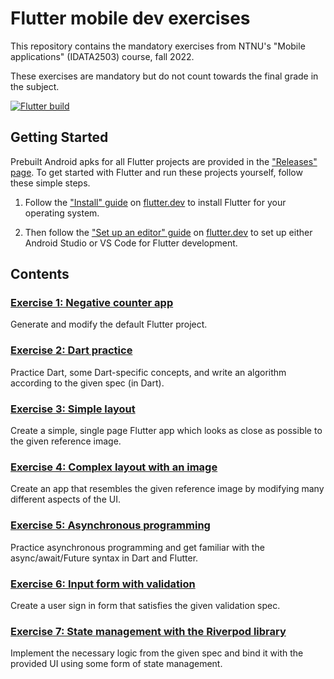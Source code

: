 # Flutter mobile dev exercises

This repository contains the mandatory exercises from NTNU's "Mobile applications" (IDATA2503) course, fall 2022.

These exercises are mandatory but do not count towards the final grade in the subject.

[![Flutter build](https://github.com/Marko19907/flutter-mobile-dev-exercises/actions/workflows/build.yml/badge.svg?branch=main)](https://github.com/Marko19907/flutter-mobile-dev-exercises/actions/workflows/build.yml)


## Getting Started

Prebuilt Android apks for all Flutter projects are provided in the ["Releases" page](https://github.com/Marko19907/flutter-mobile-dev-exercises/releases). To get started with Flutter and run these projects yourself, follow these simple steps.

1. Follow the ["Install" guide](https://docs.flutter.dev/get-started/install) on [flutter.dev](https://flutter.dev) to install Flutter for your operating system.

2. Then follow the ["Set up an editor" guide](https://docs.flutter.dev/get-started/editor) on [flutter.dev](https://flutter.dev) to set up either Android Studio or VS Code for Flutter development.


## Contents

### [Exercise 1: Negative counter app](/exercise1)

Generate and modify the default Flutter project.


### [Exercise 2: Dart practice](/exercise2)

Practice Dart, some Dart-specific concepts, and write an algorithm according to the given spec (in Dart).


### [Exercise 3: Simple layout](/exercise3)

Create a simple, single page Flutter app which looks as close as possible to the given reference image.


### [Exercise 4: Complex layout with an image](/exercise4)

Create an app that resembles the given reference image by modifying many different aspects of the UI.


### [Exercise 5: Asynchronous programming](/exercise5)

Practice asynchronous programming and get familiar with the async/await/Future syntax in Dart and Flutter.


### [Exercise 6: Input form with validation](/exercise6)

Create a user sign in form that satisfies the given validation spec.


### [Exercise 7: State management with the Riverpod library](/exercise7)

Implement the necessary logic from the given spec and bind it with the provided UI using some form of state management.
